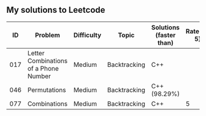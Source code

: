 ## My solutions to Leetcode


ID  | Problem 				       	| Difficulty| Topic                        	| Solutions (faster than)	|Rate(0-5)
----|------------------------------	|-----------|------------------------------	|---------------------------|------------
017 | Letter Combinations of a Phone Number | Medium | Backtracking 			| C++  			| 
046 | Permutations                 	| Medium   	| Backtracking                 	| C++ (98.29%)	|
077 | Combinations 					| Medium 	| Backtracking 					| C++			| 5
